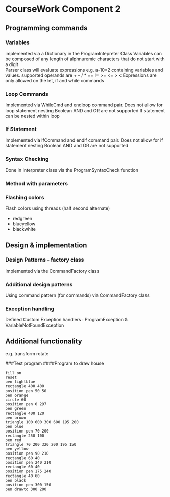 ﻿# CourseWork Component 2

## Programming commands
### Variables
implemented via a Dictionary in the ProgramIntepreter Class
Variables can be composed of any length of alphnuremic characters that do not start with a digit  
Parser class will evaluate expressions e.g. a-10*2 containing variables and values.
supported operands are + - / * == != >= <= > <
Expressions are only allowed on the let, if and while commands
### Loop Commands
Implemented via WhileCmd and endloop command pair. Does not allow for loop statement nesting
Boolean AND and OR are not supported
If statement can be nested within loop
### If Statement
Implemented via IfCommand and endif command pair. Does not allow for if statement nesting
Boolean AND and OR are not supported
### Syntax Checking
Done in Interpreter class via the ProgramSyntaxCheck function
### Method with parameters
### Flashing colors
Flash colors using threads (half second alternate)
- redgreen
- blueyellow
- blackwhite
## Design & implementation
### Design Patterns - factory class
Implemented via the CommandFactory class
### Additional design patterns
Using command pattern (for commands) via CommandFactory class
### Exception handling
Defined Custom Exception handlers :
ProgramException & VariableNotFoundException
## Additional functionality
e.g. transform rotate

###Test program
####Program to draw house

    fill on
    reset
    pen lightblue
    rectangle 400 400
    position pen 50 50
    pen orange
    circle 60
    position pen 0 297
    pen green
    rectangle 400 120
    pen brown
    triangle 100 600 300 600 195 200
    pen blue
    position pen 70 200
    rectangle 250 100
    pen red
    triangle 70 200 320 200 195 150
    pen yellow
    position pen 90 210
    rectangle 60 40
    position pen 240 210
    rectangle 60 40
    position pen 175 240
    rectangle 40 60
    pen black
    position pen 300 150
    pen drawto 300 200